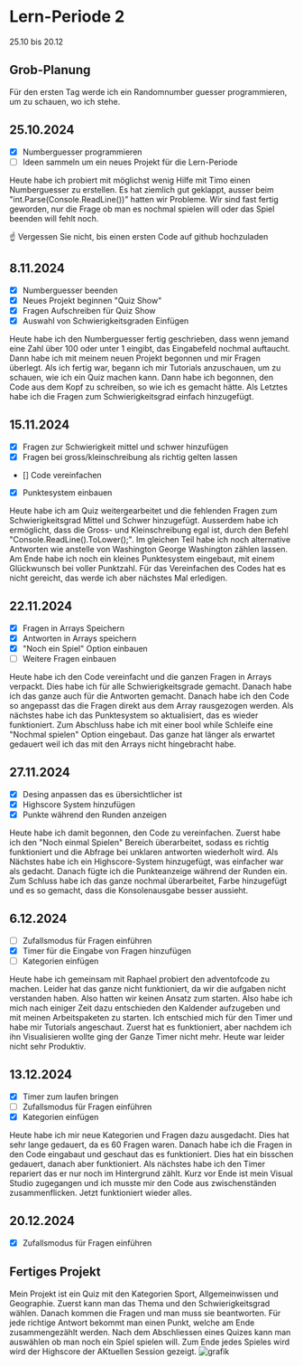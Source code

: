 # Lern-Periode 2

25.10 bis 20.12

## Grob-Planung
Für den ersten Tag werde ich ein Randomnumber guesser programmieren, um zu schauen, wo ich stehe. 

## 25.10.2024

- [x] Numberguesser programmieren
- [ ] Ideen sammeln um ein neues Projekt für die Lern-Periode

Heute habe ich probiert mit möglichst wenig Hilfe mit Timo einen Numberguesser zu erstellen. Es hat ziemlich gut geklappt, ausser beim "int.Parse(Console.ReadLine())" hatten wir Probleme. Wir sind fast fertig geworden, nur die Frage ob man es nochmal spielen will oder das Spiel beenden will fehlt noch.

☝️ Vergessen Sie nicht, bis einen ersten Code auf github hochzuladen

## 8.11.2024

- [x] Numberguesser beenden
- [x] Neues Projekt beginnen "Quiz Show"
- [x] Fragen Aufschreiben für Quiz Show
- [x] Auswahl von Schwierigkeitsgraden Einfügen

Heute habe ich den Numberguesser fertig geschrieben, dass wenn jemand eine Zahl über 100 oder unter 1 eingibt, das Eingabefeld nochmal auftaucht. Dann habe ich mit meinem neuen Projekt begonnen und mir Fragen überlegt. Als ich fertig war, begann ich mir Tutorials anzuschauen, um zu schauen, wie ich ein Quiz machen kann. Dann habe ich begonnen, den Code aus dem Kopf zu schreiben, so wie ich es gemacht hätte. Als Letztes habe ich die Fragen zum Schwierigkeitsgrad einfach hinzugefügt. 

## 15.11.2024
- [X] Fragen zur Schwierigkeit mittel und schwer hinzufügen
- [X] Fragen bei gross/kleinschreibung als richtig gelten lassen
- [] Code vereinfachen
- [X] Punktesystem einbauen
      
Heute habe ich am Quiz weitergearbeitet und die fehlenden Fragen zum Schwierigkeitsgrad Mittel und Schwer hinzugefügt. Ausserdem habe ich ermöglicht, dass die Gross- und Kleinschreibung egal ist, durch den Befehl "Console.ReadLine().ToLower();". Im gleichen Teil habe ich noch alternative Antworten wie anstelle von Washington George Washington zählen lassen. Am Ende habe ich noch ein kleines Punktesystem eingebaut, mit einem Glückwunsch bei voller Punktzahl. Für das Vereinfachen des Codes hat es nicht gereicht, das werde ich aber nächstes Mal erledigen.

## 22.11.2024
- [x] Fragen in Arrays Speichern
- [x] Antworten in Arrays speichern
- [x] "Noch ein Spiel" Option einbauen
- [ ] Weitere Fragen einbauen

Heute habe ich den Code vereinfacht und die ganzen Fragen in Arrays verpackt. Dies habe ich für alle Schwierigkeitsgrade gemacht. Danach habe ich das ganze auch für die Antworten gemacht. Danach habe ich den Code so angepasst das die Fragen direkt aus dem Array rausgezogen werden. Als nächstes habe ich das Punktesystem so aktualisiert, das es wieder funktioniert. Zum Abschluss habe ich mit einer bool while Schleife eine "Nochmal spielen" Option eingebaut. Das ganze hat länger als erwartet gedauert weil ich das mit den Arrays nicht hingebracht habe.

## 27.11.2024
- [X] Desing anpassen das es übersichtlicher ist
- [X] Highscore System hinzufügen
- [X] Punkte während den Runden anzeigen

Heute habe ich damit begonnen, den Code zu vereinfachen. Zuerst habe ich den "Noch einmal Spielen" Bereich überarbeitet, sodass es richtig funktioniert und die Abfrage bei unklaren antworten wiederholt wird. Als Nächstes habe ich ein Highscore-System hinzugefügt, was einfacher war als gedacht. Danach fügte ich die Punkteanzeige während der Runden ein. Zum Schluss habe ich das ganze nochmal überarbeitet, Farbe hinzugefügt und es so gemacht, dass die Konsolenausgabe besser aussieht.

## 6.12.2024
- [ ] Zufallsmodus für Fragen einführen
- [x] Timer für die Eingabe von Fragen hinzufügen
- [ ] Kategorien einfügen

Heute habe ich gemeinsam mit Raphael probiert den adventofcode zu machen. Leider hat das ganze nicht funktioniert, da wir die aufgaben nicht verstanden haben. Also hatten wir keinen Ansatz zum starten. Also habe ich mich nach einiger Zeit dazu entschieden den Kaldender aufzugeben und mit meinen Arbeitspaketen zu starten. Ich entschied mich für den Timer und habe mir Tutorials angeschaut. Zuerst hat es funktioniert, aber nachdem ich ihn Visualisieren wollte ging der Ganze Timer nicht mehr. Heute war leider nicht sehr Produktiv.

## 13.12.2024
- [x] Timer zum laufen bringen
- [ ] Zufallsmodus für Fragen einführen
- [x] Kategorien einfügen

Heute habe ich mir neue Kategorien und Fragen dazu ausgedacht. Dies hat sehr lange gedauert, da es 60 Fragen waren. Danach habe ich die Fragen in den Code eingabaut und geschaut das es funktioniert. Dies hat ein bisschen gedauert, danach aber funktioniert. Als nächstes habe ich den Timer repariert das er nur noch im Hintergrund zählt. Kurz vor Ende ist mein Visual Studio zugegangen und ich musste mir den Code aus zwischenständen zusammenflicken. Jetzt funktioniert wieder alles.

## 20.12.2024
- [x] Zufallsmodus für Fragen einführen

## Fertiges Projekt
Mein Projekt ist ein Quiz mit den Kategorien Sport, Allgemeinwissen und Geographie. Zuerst kann man das Thema und den Schwierigkeitsgrad wählen. Danach kommen die Fragen und man muss sie beantworten. Für jede richtige Antwort bekommt man einen Punkt, welche am Ende zusammengezählt werden. Nach dem Abschliessen eines Quizes kann man auswählen ob man noch ein Spiel spielen will.  Zum Ende jedes Spieles wird wird der Highscore der AKtuellen Session gezeigt. ![grafik](https://github.com/user-attachments/assets/151b1f35-df36-486d-a1c5-1e7cf1346ada)


